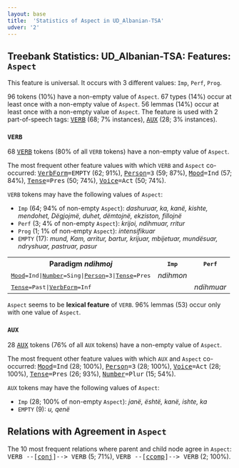 ```yaml
---
layout: base
title:  'Statistics of Aspect in UD_Albanian-TSA'
udver: '2'
---
```


## Treebank Statistics: UD_Albanian-TSA: Features: `Aspect`

This feature is universal.
It occurs with 3 different values: `Imp`, `Perf`, `Prog`.

96 tokens (10%) have a non-empty value of `Aspect`.
67 types (14%) occur at least once with a non-empty value of `Aspect`.
56 lemmas (14%) occur at least once with a non-empty value of `Aspect`.
The feature is used with 2 part-of-speech tags: <tt><a href="sq_tsa-pos-VERB.html">VERB</a></tt> (68; 7% instances), <tt><a href="sq_tsa-pos-AUX.html">AUX</a></tt> (28; 3% instances).

### `VERB`

68 <tt><a href="sq_tsa-pos-VERB.html">VERB</a></tt> tokens (80% of all `VERB` tokens) have a non-empty value of `Aspect`.

The most frequent other feature values with which `VERB` and `Aspect` co-occurred: <tt><a href="sq_tsa-feat-VerbForm.html">VerbForm</a></tt><tt>=EMPTY</tt> (62; 91%), <tt><a href="sq_tsa-feat-Person.html">Person</a></tt><tt>=3</tt> (59; 87%), <tt><a href="sq_tsa-feat-Mood.html">Mood</a></tt><tt>=Ind</tt> (57; 84%), <tt><a href="sq_tsa-feat-Tense.html">Tense</a></tt><tt>=Pres</tt> (50; 74%), <tt><a href="sq_tsa-feat-Voice.html">Voice</a></tt><tt>=Act</tt> (50; 74%).

`VERB` tokens may have the following values of `Aspect`:

* `Imp` (64; 94% of non-empty `Aspect`): <em>dashuruar, ka, kanë, kishte, mendohet, Dëgjojmë, duhet, dëmtojnë, ekziston, fillojnë</em>
* `Perf` (3; 4% of non-empty `Aspect`): <em>krijoi, ndihmuar, rritur</em>
* `Prog` (1; 1% of non-empty `Aspect`): <em>intensifikuar</em>
* `EMPTY` (17): <em>mund, Kam, arritur, bartur, krijuar, mbijetuar, mundësuar, ndryshuar, pastruar, pasur</em>

<table>
  <tr><th>Paradigm <i>ndihmoj</i></th><th><tt>Imp</tt></th><th><tt>Perf</tt></th></tr>
  <tr><td><tt><tt><a href="sq_tsa-feat-Mood.html">Mood</a></tt><tt>=Ind</tt>|<tt><a href="sq_tsa-feat-Number.html">Number</a></tt><tt>=Sing</tt>|<tt><a href="sq_tsa-feat-Person.html">Person</a></tt><tt>=3</tt>|<tt><a href="sq_tsa-feat-Tense.html">Tense</a></tt><tt>=Pres</tt></tt></td><td><em>ndihmon</em></td><td></td></tr>
  <tr><td><tt><tt><a href="sq_tsa-feat-Tense.html">Tense</a></tt><tt>=Past</tt>|<tt><a href="sq_tsa-feat-VerbForm.html">VerbForm</a></tt><tt>=Inf</tt></tt></td><td></td><td><em>ndihmuar</em></td></tr>
</table>

`Aspect` seems to be **lexical feature** of `VERB`. 96% lemmas (53) occur only with one value of `Aspect`.

### `AUX`

28 <tt><a href="sq_tsa-pos-AUX.html">AUX</a></tt> tokens (76% of all `AUX` tokens) have a non-empty value of `Aspect`.

The most frequent other feature values with which `AUX` and `Aspect` co-occurred: <tt><a href="sq_tsa-feat-Mood.html">Mood</a></tt><tt>=Ind</tt> (28; 100%), <tt><a href="sq_tsa-feat-Person.html">Person</a></tt><tt>=3</tt> (28; 100%), <tt><a href="sq_tsa-feat-Voice.html">Voice</a></tt><tt>=Act</tt> (28; 100%), <tt><a href="sq_tsa-feat-Tense.html">Tense</a></tt><tt>=Pres</tt> (26; 93%), <tt><a href="sq_tsa-feat-Number.html">Number</a></tt><tt>=Plur</tt> (15; 54%).

`AUX` tokens may have the following values of `Aspect`:

* `Imp` (28; 100% of non-empty `Aspect`): <em>janë, është, kanë, ishte, ka</em>
* `EMPTY` (9): <em>u, qenë</em>

## Relations with Agreement in `Aspect`

The 10 most frequent relations where parent and child node agree in `Aspect`:
<tt>VERB --[<tt><a href="sq_tsa-dep-conj.html">conj</a></tt>]--> VERB</tt> (5; 71%),
<tt>VERB --[<tt><a href="sq_tsa-dep-ccomp.html">ccomp</a></tt>]--> VERB</tt> (2; 100%).

